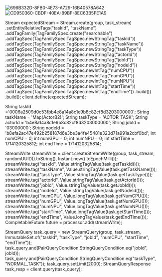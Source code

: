 
![696B332D-8FB0-4E73-A729-16B40578A642](https://github.com/Superskyyy/bydb/assets/26076517/5e85d08d-eb8a-4dda-91d1-379469de7504)
![CD950360-CBDF-40EA-89BF-8EC63B5FE1A9](https://github.com/Superskyyy/bydb/assets/26076517/f66ec43c-e5cf-4392-baa1-83424030558b)

Stream expectedStream = Stream.create(group, task_stream)
        .setEntityRelativeTags("taskId", "taskName")
        .addTagFamily(TagFamilySpec.create("searchable")
                .addTagSpec(TagFamilySpec.TagSpec.newStringTag("taskId"))
                .addTagSpec(TagFamilySpec.TagSpec.newStringTag("taskName"))
                .addTagSpec(TagFamilySpec.TagSpec.newStringTag("taskType"))
                .addTagSpec(TagFamilySpec.TagSpec.newStringTag("actorId"))
                .addTagSpec(TagFamilySpec.TagSpec.newStringTag("jobId"))
                .addTagSpec(TagFamilySpec.TagSpec.newStringTag("nodeId"))
                .addTagSpec(TagFamilySpec.TagSpec.newIntTag("numCPU"))
                .addTagSpec(TagFamilySpec.TagSpec.newIntTag("numGPU"))
                .addTagSpec(TagFamilySpec.TagSpec.newIntTag("numNPU"))
                .addTagSpec(TagFamilySpec.TagSpec.newIntTag("startTime"))
                .addTagSpec(TagFamilySpec.TagSpec.newIntTag("endTime"))
                .build())
        .build();
client.define(expectedStream);





String taskId ='0006a2509d0c53fbb4e8a14a8c1e9b8c82cf8d3203000000'; 
String taskName = 'Map(ActorB2)'; 
String taskType = 'ACTOR_TASK'; 
String actorId = 'b4e8a14a8c1e9b8c82cf8d3203000000'; 
String jobId = '03000000';
String nodeId = 'b8efa2ac47e492b258187d6e3be3a4fa45481e323d71a991a2cbf0bd'; 
int numCPU = 0; 
int numGPU = 0; 
int numNPU = 0; 
int startTime = 1714120325812; 
int endTime = 1714120325814;


StreamWrite streamWrite = client.createStreamWrite(group, task_stream, randomUUID().toString(), Instant.now().toEpochMilli());
streamWrite.tag("taskId", Value.stringTagValue(task.getTaskId()));
streamWrite.tag("taskName", Value.stringTagValue(task.getTaskName()));
streamWrite.tag("taskType", Value.stringTagValue(task.getTaskType()));
streamWrite.tag("actorId", Value.stringTagValue(task.getActorId()));
streamWrite.tag("jobId", Value.stringTagValue(task.getJobId()));
streamWrite.tag("nodeId", Value.stringTagValue(task.getNodeId()));
streamWrite.tag("numCPU", Value.longTagValue(task.getNumCPU()));
streamWrite.tag("numGPU", Value.longTagValue(task.getNumGPU()));
streamWrite.tag("numNPU", Value.longTagValue(task.getNumNPU()));
streamWrite.tag("startTime", Value.longTagValue(task.getStartTime()));
streamWrite.tag("endTime", Value.longTagValue(task.getEndTime()));
CompletableFuture<Void> future = processor.add(streamWrite);
			
			
			
StreamQuery task_query = new StreamQuery(group, task_stream, ImmutableSet.of("taskId", "taskType", "jobId", "numCPU", "startTime", "endTime"));
task_query.and(PairQueryCondition.StringQueryCondition.eq("jobId", jobId));
task_query.and(PairQueryCondition.StringQueryCondition.eq("taskType", "NORMAL_TASK"));
task_query.setLimit(2000);
StreamQueryResponse task_resp = client.query(task_query);
